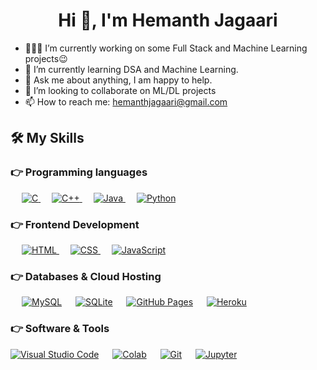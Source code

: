 <h1 align="center">Hi 👋, I'm Hemanth Jagaari</h1> 


- 👨🏽‍💻  I’m currently working on some Full Stack and Machine Learning projects:wink:
- 🌱  I’m currently learning DSA and Machine Learning.
- 💬  Ask me about anything, I am happy to help.
- 👯 I’m looking to collaborate on ML/DL projects
- 📫  How to reach me: hemanthjagaari@gmail.com

## 🛠️ My Skills

### 👉 Programming languages

<p align="left"> 
  &emsp; 
  <a href="https://www.cprogramming.com/" target="_blank"> 
    <img alt="C" src="https://img.shields.io/badge/C%20-%232370ED.svg?logo=c&logoColor=white">
  </a> 
  &emsp;
  <a href="https://www.w3schools.com/cpp/" target="_blank"> 
    <img alt="C++" src="https://img.shields.io/badge/C++%20-%2300599C.svg?logo=c%2B%2B&logoColor=white">
  </a> 
  &emsp;
  
  <a href="https://www.java.com" target="_blank"> 
    <img alt="Java" src="https://img.shields.io/badge/Java-%23007396.svg?logo=java&logoColor=white">
  </a>
  &emsp;
   <a href="https://www.python.org" target="_blank">
    <img alt="Python" src="https://img.shields.io/badge/Python%20-%2314354C.svg?logo=python&logoColor=white">
  </a>
</p>

### 👉 Frontend Development
<p align="left"> 
  &emsp; 
  <a href="https://www.w3.org/html/" target="_blank"> 
   <img alt="HTML" src="https://img.shields.io/badge/HTML5%20-%23E34F26.svg?logo=html5&logoColor=white">
  </a>   
  &emsp;
  <a href="https://www.w3schools.com/css/" target="_blank">
    <img alt="CSS" src="https://img.shields.io/badge/CSS%20-%231572B6.svg?logo=css3&logoColor=white">
  </a> 
   &emsp;
  <a href="https://developer.mozilla.org/en-US/docs/Web/JavaScript" target="_blank"> 
     <img alt="JavaScript" src="https://img.shields.io/badge/JavaScript%20-%23F7DF1E.svg?logo=javascript&logoColor=black">
   </a>
</p>

### 👉 Databases & Cloud Hosting
<p align="left">
  &emsp;
    <a href="https://www.mysql.com/"><img alt="MySQL" src="https://img.shields.io/badge/MySQL-%2300f.svg?style=flat&llogo=mysql&logoColor=white"></a>
  &emsp;
    <a href="https://www.sqlite.org/"><img alt="SQLite" src ="https://img.shields.io/badge/sqlite-%2307405e.svg?style=flat&logo=sqlite&logoColor=white"/></a>
  &emsp;
    <a href="https://www.github.com"><img alt="GitHub Pages" src="https://img.shields.io/badge/GitHub%20Pages-%23327FC7.svg?style=flat&llogo=github&logoColor=white"></a>
  &emsp;
    <a href="https://www.heroku.com/"><img alt="Heroku" src="https://img.shields.io/badge/Heroku%20-%23430098.svg?logo=heroku&logoColor=white"></a>  
  &emsp;
 </p>
 
 ### 👉 Software & Tools
<p>
  <a href="#"><img alt="Visual Studio Code" src="https://img.shields.io/badge/Visual%20Studio%20Code-0078d7.svg?logo=visual-studio-code&logoColor=white"></a>
  &emsp;
    <a href="#"><img alt="Colab" src="https://img.shields.io/badge/Colab-00b56a.svg?logo=google-colab&logoColor=white"></a>
  &emsp;
    <a href="#"><img alt="Git" src="https://img.shields.io/badge/Git%20-%23F05033.svg?logo=git&logoColor=white"></a>
  &emsp;
    <a href="#"><img alt="Jupyter" src="https://img.shields.io/badge/Jupyter%20-%23F37626.svg?logo=Jupyter&logoColor=white"></a>
  &emsp;
</p>
